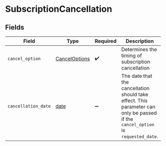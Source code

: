 # SubscriptionCancellation


## Fields

| Field                                                                                                                            | Type                                                                                                                             | Required                                                                                                                         | Description                                                                                                                      | Example                                                                                                                          |
| -------------------------------------------------------------------------------------------------------------------------------- | -------------------------------------------------------------------------------------------------------------------------------- | -------------------------------------------------------------------------------------------------------------------------------- | -------------------------------------------------------------------------------------------------------------------------------- | -------------------------------------------------------------------------------------------------------------------------------- |
| `cancel_option`                                                                                                                  | [CancelOptions](../../models/shared/canceloptions.md)                                                                            | :heavy_check_mark:                                                                                                               | Determines the timing of subscription cancellation                                                                               | immediate                                                                                                                        |
| `cancellation_date`                                                                                                              | [date](https://docs.python.org/3/library/datetime.html#date-objects)                                                             | :heavy_minus_sign:                                                                                                               | The date that the cancellation should take effect. This parameter can only be passed if the `cancel_option` is `requested_date`. | 2017-07-21T17:32:28Z                                                                                                             |